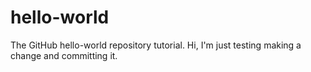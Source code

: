 # hello-world
The GitHub hello-world repository tutorial.
Hi, I'm just testing making a change and committing it.
